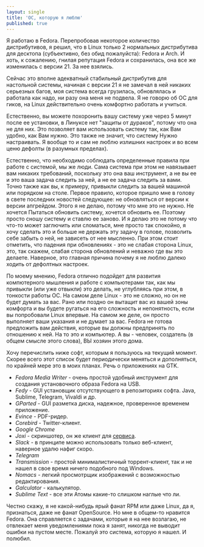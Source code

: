 ```yaml
---
layout: single
title: 'ОС, которую я люблю'
published: true
---
```


Я работаю в Fedora. Перепробовав некоторое количество дистрибутивов, я решил, что в Linux только 2 нормальных дистрибутива для десктопа (субъективно, без обид пожалуйста): Fedora и Arch. И хоть, к сожалению, гнилая репутация Fedora и сохранилась, она все же изменилась с версии 21. За нее взялись.  

Сейчас это вполне адекватный стабильный дистрибутив для настольной системы, начиная с версии 21 я не замечал в ней никаких серьезных багов, моя система всегда грузилась, обновлялась и работала как надо, ни разу она меня не подвела. Я не говорю об ОС для гиков, на Linux действительно очень комфортно работать и учиться.

Естественно, вы можете похоронить вашу систему уже через 5 минут после ее установки, в Линуксе нет "защиты от дураков", потому что она не для них. Это позволяет вам использовать систему так, как Вам удобно, как Вам нужно. Это также не значит, что систему Нужно настраивать. Я вообще то и сам не люблю излишних настроек и во всем ценю дефолты (в разумных пределах). 

Естественно, что необходимо соблюдать определенные правила при работе с системой, мы же люди. Сама система при этом не навязывает вам никаких требований, поскольку это она ваш инструмент, а не вы ее и это ваша задача следить за ней, а не ее задача следить за вами. Точно также как вы, к примеру, привыкли следить за вашей машиной или порядком на столе. Первое правило, которое пришло мне в голову в свете последних новостей следующее: не обновляться от версии к версии апгрейдом. Этого я не делаю, потому что мне это не нужно. Не хочется Пытаться обновить систему, хочется обновить ее. Поэтому просто сношу систему и ставлю ее заново. И я делаю это не потому что что-то может заглючить или сломаться, мне просто так спокойно, я хочу сделать это и больше не держать эту задачу в голове, позволить себе забыть о ней, не зависеть от нее мысленно. При этом стоит отметить, что падения при обновлениях - это не слабая сторона Linux, это, так скажем, слабая сторона обновлений и неважно где вы это делаете. Наверное, это главная причина почему я не люблю далеко ходить от дефолтных настроек.

По моему мнению, Fedora отлично подойдет для развития компютерного мышления и работе с компьютерами так, как мы привыкли (или уже отвыкли) это делать, не углубляясь при этом, в тонкости работы ОС. На самом деле Linux - это не сложно, но он не будет думать за вас. Рано или поздно он вытащит вас из вашей зоны комфорта и вы будете ругаться на его сложность и непонятность, если вы попробовали Linux впервые. На самом же деле, он просто выполняет ваши указания и не думает за вас. Fedora не готова предложить вам действия, которые вы должны предпринять по отношению к ней. На то это и компьютер. А вы - человек, создатель (в общем смысле этого слова), ВЫ хозяин этого дома.

Хочу перечислить ниже софт, которым я пользуюсь на текущий момент. Скорее всего этот список будет периодически меняться и дополняться, по крайней мере это в моих планах. Речь о приложениях на GTK.

- _Fedora Media Writer_ - очень простой удобный инструмент для создания установочного образа Fedora на USB.
- _Fedy_ - GUI установщик отсутствующего в репозиториях софта. Java, Sublime, Telegram, Vivaldi и др.
- _GParted_ - GUI разметка диска, надежное, проверенное временем приложение.
- _Evince_ - PDF-ридер.
- _Corebird_ - Twitter-клиент.
- _Google Chrome_
- _Joxi_ - скриншотер, он же клиент для [сервиса](https://joxi.net/).
- _Slack_ - в принципе можно использовать только веб-клиент, наверное удалю нафиг скоро.
- _Telegram_
- _Transmission_ - простой минималистичный торрент-клиент, так и не нашел в свое время ничего подобного под Windows.
- _Nomacs_ - легкий просмотрщик изображений с возможностью редактирования.
- _Galculator_ - калькулятор.
- _Sublime Text_ - все эти Атомы какие-то слишком наглые что ли.

Честно скажу, я не какой-нибудь ярый фанат RPM или даже Linux, да я, признаться, даже не фанат OpenSource. Но мне в общем-то нравится Fedora. Она справляется с задачами, которые я на нее возлагаю, не отвлекает меня уведомлениями пока я занят, никогда не выводит ошибки на пустом месте. Пожалуй это система, которую я нашел. И полюбил.
